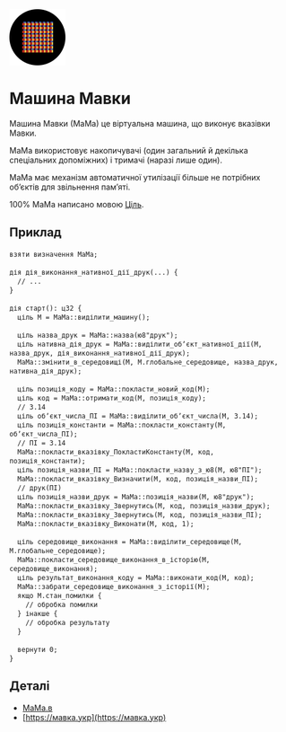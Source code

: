 <img src="./лого.svg" width="100" height="100" /> 

# Машина Мавки

Машина Мавки (МаМа) це віртуальна машина, що виконує вказівки Мавки.

МаМа використовує накопичувачі (один загальний й декілька спеціальних допоміжних) і тримачі (наразі лише один).

МаМа має механізм автоматичної утилізації більше не потрібних обʼєктів для звільнення памʼяті.

100% МаМа написано мовою [Ціль](https://ціль.укр).

## Приклад

```ціль
взяти визначення МаМа;

дія дія_виконання_нативної_дії_друк(...) {
  // ...
}

дія старт(): ц32 {
  ціль М = МаМа::виділити_машину();
  
  ціль назва_друк = МаМа::назва(ю8"друк");
  ціль нативна_дія_друк = МаМа::виділити_обʼєкт_нативної_дії(М, назва_друк, дія_виконання_нативної_дії_друк);
  МаМа::змінити_в_середовищі(М, М.глобальне_середовище, назва_друк, нативна_дія_друк);

  ціль позиція_коду = МаМа::покласти_новий_код(М);
  ціль код = МаМа::отримати_код(М, позиція_коду);
  // 3.14
  ціль обʼєкт_числа_ПІ = МаМа::виділити_обʼєкт_числа(М, 3.14);
  ціль позиція_константи = МаМа::покласти_константу(М, обʼєкт_числа_ПІ);
  // ПІ = 3.14
  МаМа::покласти_вказівку_ПокластиКонстанту(М, код, позиція_константи);
  ціль позиція_назви_ПІ = МаМа::покласти_назву_з_ю8(М, ю8"ПІ");
  МаМа::покласти_вказівку_Визначити(М, код, позиція_назви_ПІ);
  // друк(ПІ)
  ціль позиція_назви_друк = МаМа::позиція_назви(М, ю8"друк");
  МаМа::покласти_вказівку_Звернутись(М, код, позиція_назви_друк);
  МаМа::покласти_вказівку_Звернутись(М, код, позиція_назви_ПІ);
  МаМа::покласти_вказівку_Виконати(М, код, 1);
  
  ціль середовище_виконання = МаМа::виділити_середовище(М, М.глобальне_середовище);
  МаМа::покласти_середовище_виконання_в_історію(М, середовище_виконання);
  ціль результат_виконання_коду = МаМа::виконати_код(М, код);
  МаМа::забрати_середовище_виконання_з_історії(М);
  якщо М.стан_помилки {
    // обробка помилки
  } інакше {
    // обробка результату
  }
  
  вернути 0;
}
```

## Деталі

- [МаМа.в](./МаМа.в)
- [https://мавка.укр](https://мавка.укр)